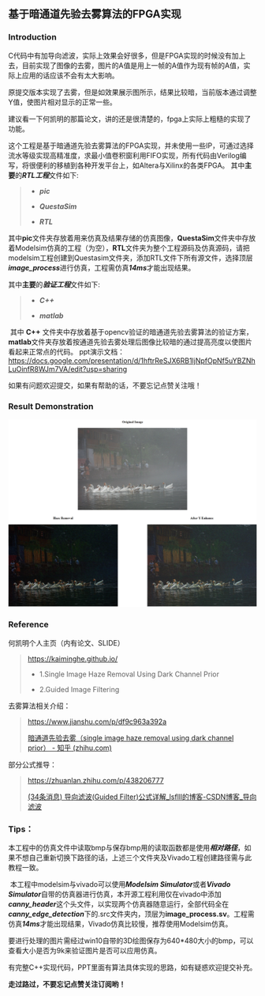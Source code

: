 ## 基于暗通道先验去雾算法的FPGA实现

### Introduction

​	C代码中有加导向滤波，实际上效果会好很多，但是FPGA实现的时候没有加上去，目前实现了图像的去雾，图片的A值是用上一帧的A值作为现有帧的A值，实际上应用的话应该不会有太大影响。

​	原提交版本实现了去雾，但是如效果展示图所示，结果比较暗，当前版本通过调整Y值，使图片相对显示的正常一些。

​	建议看一下何凯明的那篇论文，讲的还是很清楚的，fpga上实际上粗糙的实现了功能。

​	这个工程是基于暗通道先验去雾算法的FPGA实现，并未使用一些IP，可通过选择流水等级实现高精准度，求最小值卷积窗利用FIFO实现，所有代码由Verilog编写，将很便利的移植到各种开发平台上，如Altera与Xilinx的各类FPGA。
其中**主要**的***RTL工程***文件如下:

> - ***pic***
>
> - ***QuestaSim***
>
> - ***RTL***
>

​	其中**pic**文件夹存放着用来仿真及结果存储的仿真图像，**QuestaSim**文件夹中存放着Modelsim仿真的工程（为空），**RTL**文件夹为整个工程源码及仿真源码，请把modelsim工程创建到Questasim文件夹，添加RTL文件下所有源文件，选择顶层***image_process***进行仿真，工程需仿真***14ms***才能出现结果。

其中**主要**的***验证工程***文件如下:

> - ***C++***
>
> - ***matlab***
>

​	其中 **C++** 文件夹中存放着基于opencv验证的暗通道先验去雾算法的验证方案，**matlab**文件夹存放着按通道先验去雾处理后图像比较暗的通过提高亮度以使图片看起来正常点的代码。
ppt演示文档：https://docs.google.com/presentation/d/1hftrReSJX6RB1ljNpfOpNf5uYBZNhLuOinfR8WJm7VA/edit?usp=sharing

如果有问题欢迎提交，如果有帮助的话，不要忘记点赞关注哦！

### Result Demonstration

![combine](pic/combine.png)



### Reference

何凯明个人主页（内有论文、SLIDE）

> https://kaiminghe.github.io/
>
> - 1.Single Image Haze Removal Using Dark Channel Prior
>
> - 2.Guided Image Filtering

去雾算法相关介绍：

> https://www.jianshu.com/p/df9c963a392a
>
> [暗通道先验去雾（single image haze removal using dark channel prior） - 知乎 (zhihu.com)](https://zhuanlan.zhihu.com/p/28875405)

部分公式推导：

> https://zhuanlan.zhihu.com/p/438206777
>
> [(34条消息) 导向滤波(Guided Filter)公式详解_lsflll的博客-CSDN博客_导向滤波](https://blog.csdn.net/weixin_43194305/article/details/88959183)

### Tips：

​	本工程中的仿真文件中读取bmp与保存bmp用的读取函数都是使用***相对路径***，如果不想自己重新切换下路径的话，上述三个文件夹及Vivado工程创建路径需与此教程一致。

​	本工程中modelsim与vivado可以使用***Modelsim Simulator***或者***Vivado Simulator***自带的仿真器进行仿真，本开源工程利用仅在vivado中添加***canny_header***这个头文件，以实现两个仿真器随意运行，全部代码全在***canny_edge_detection***下的.src文件夹内，顶层为**image_process.sv**。工程需仿真***14ms***才能出现结果，Vivado仿真比较慢，推荐使用Modelsim仿真。

​	要进行处理的图片需经过win10自带的3D绘图保存为640*480大小的bmp，可以查看大小是否为9k来验证图片是否可以应用仿真。

​	有完整C++实现代码，PPT里面有算法具体实现的思路，如有疑惑欢迎提交补充。

**走过路过，不要忘记点赞关注订阅哟！**
